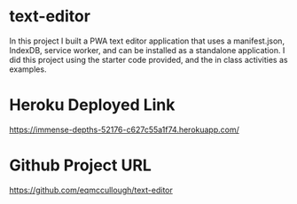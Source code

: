 # text-editor

In this project I built a PWA text editor application that uses a manifest.json, IndexDB, service worker, and can be installed as a standalone application. I did this project using the starter code provided, and the in class activities as examples.

# Heroku Deployed Link

https://immense-depths-52176-c627c55a1f74.herokuapp.com/

# Github Project URL

https://github.com/eqmccullough/text-editor
